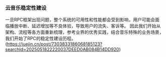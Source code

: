 ### 云音乐稳定性建设 
一旦RPC框架出现问题，整个系统的可用性和性能都会受到影响，用户可能会面临播放中断、延迟增加等不良体验，导致用户的流失、客诉等。
因此我们开始从架构、流程等各方面重新梳理，参考业界的优秀实践，结合音乐特殊的业务场景，我们开始了RPC的稳定性建设历程。 (https://juejin.cn/post/7303833186068185123?searchId=2025051822220037DEED0AB084B14DD920)









